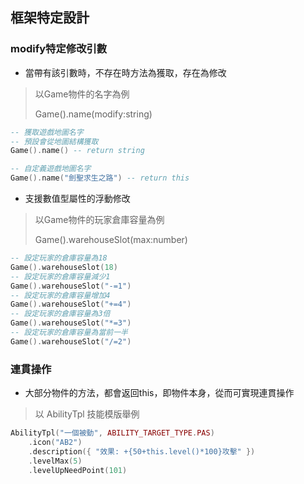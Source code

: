 ## 框架特定設計

### modify特定修改引數

* 當帶有該引數時，不存在時方法為獲取，存在為修改

> 以Game物件的名字為例
>
> Game().name(modify:string)

```lua
-- 獲取遊戲地圖名字
-- 預設會從地圖結構獲取
Game().name() -- return string

-- 自定義遊戲地圖名字
Game().name("劍聖求生之路") -- return this

```

* 支援數值型屬性的浮動修改

> 以Game物件的玩家倉庫容量為例
>
> Game().warehouseSlot(max:number)

```lua
-- 設定玩家的倉庫容量為18
Game().warehouseSlot(18)
-- 設定玩家的倉庫容量減少1
Game().warehouseSlot("-=1")
-- 設定玩家的倉庫容量增加4
Game().warehouseSlot("+=4")
-- 設定玩家的倉庫容量為3倍
Game().warehouseSlot("*=3")
-- 設定玩家的倉庫容量為當前一半
Game().warehouseSlot("/=2")
```

### 連貫操作

* 大部分物件的方法，都會返回this，即物件本身，從而可實現連貫操作

> 以 AbilityTpl 技能模版舉例

```lua
AbilityTpl("一個被動", ABILITY_TARGET_TYPE.PAS)
    .icon("AB2")
    .description({ "效果: +{50+this.level()*100}攻擊" })
    .levelMax(5)
    .levelUpNeedPoint(101)
```
